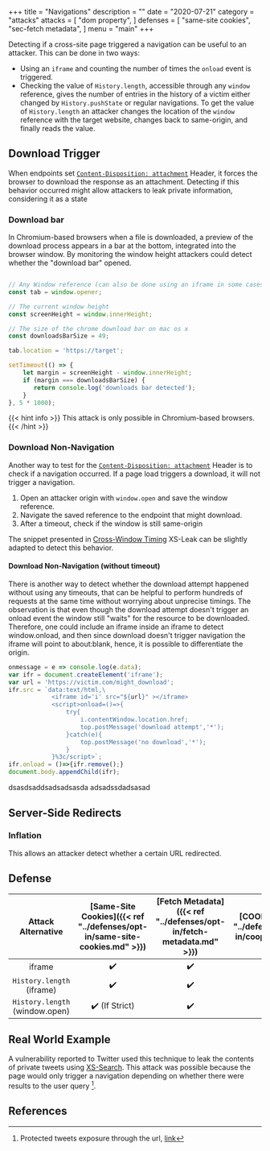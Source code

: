 +++
title = "Navigations"
description = ""
date = "2020-07-21"
category = "attacks"
attacks = [
    "dom property",
]
defenses = [
    "same-site cookies",
    "sec-fetch metadata",
]
menu = "main"
+++

Detecting if a cross-site page triggered a navigation can be useful to an attacker.  This can be done in two ways:
- Using an `iframe` and counting the number of times the `onload` event is triggered.
- Checking the value of `History.length`, accessible through any `window` reference, gives the number of entries in the history of a victim either changed by `History.pushState` or regular navigations. To get the value of `History.length` an attacker changes the location of the `window` reference with the target website, changes back to same-origin, and finally reads the value.

## Download Trigger

When endpoints set [`Content-Disposition: attachment`](https://developer.mozilla.org/en-US/docs/Web/HTTP/Headers/Content-Disposition) Header, it forces the browser to download the response as an attachment. Detecting if this behavior occurred might allow attackers to leak private information, considering it as a state

### Download bar

In Chromium-based browsers when a file is downloaded, a preview of the download process appears in a bar at the bottom, integrated into the browser window. By monitoring the window height attackers could detect whether the "download bar" opened.


```javascript

// Any Window reference (can also be done using an iframe in some cases)
const tab = window.opener;

// The current window height
const screenHeight = window.innerHeight;

// The size of the chrome download bar on mac os x
const downloadsBarSize = 49;

tab.location = 'https://target';

setTimeout(() => {
    let margin = screenHeight - window.innerHeight;
    if (margin === downloadsBarSize) {
       return console.log('downloads bar detected');
    }
}, 5 * 1000);
```

{{< hint info >}}
This attack is only possible in Chromium-based browsers.
{{< /hint >}}

### Download Non-Navigation

Another way to test for the [`Content-Disposition: attachment`](https://developer.mozilla.org/en-US/docs/Web/HTTP/Headers/Content-Disposition) Header is to check if a navigation occurred. If a page load triggers a download, it will not trigger a navigation. 

1. Open an attacker origin with `window.open` and save the window reference.
2. Navigate the saved reference to the endpoint that might download.
3. After a timeout, check if the window is still same-origin

The snippet presented in [Cross-Window Timing](httpps://TODO) XS-Leak can be slightly adapted to detect this behavior.

#### Download Non-Navigation (without timeout)



There is another way to detect whether the download attempt happened without using any timeouts, that can be helpful to perform hundreds of requests at the same time without worrying about unprecise timings. The observation is that even though the download attempt doesn't trigger an onload event the window still "waits" for the resource to be downloaded. Therefore, one could include an iframe inside an iframe to detect window.onload, and then since download doesn't trigger navigation the iframe will point to about:blank, hence, it is possible to differentiate the origin.


```javascript
onmessage = e => console.log(e.data);
var ifr = document.createElement('iframe');
var url = 'https://victim.com/might_download';
ifr.src = `data:text/html,\
            <iframe id='i' src="${url}" ></iframe>
            <script>onload=()=>{
                try{
                    i.contentWindow.location.href;
                    top.postMessage('download attempt','*');
                }catch(e){
                    top.postMessage('no download','*');
                }
            }%3c/script>`;
ifr.onload = ()=>{ifr.remove();}
document.body.appendChild(ifr);
```

dsasdsaddsadsadsasda
adsadssdadsasad
<!-- 
## Case Scenarios

- An online bank decides to redirect wealthy users to unmissable stock opportunities by triggering a navigation to a reserved space in the website when users are consulting the account balance. If this is only done to a specific group of users, it becomes possible for an attacker to leak the "client status" of the user. -->
<!--TODO(manuelvsousa): Add better examples-->
<!--TODO(manuelvsousa): evaluate if we are keeping case scenarios in the wiki-->


## Server-Side Redirects

### Inflation

This allows an attacker detect whether a certain URL redirected.

<!-- ### CSP Violations -->
<!--TODO(manuelvsousa): I will discuss CSP violations with @lweichselbaum to know if it's still thing-->


## Defense

| Attack Alternative  | [Same-Site Cookies]({{< ref "../defenses/opt-in/same-site-cookies.md" >}})  | [Fetch Metadata]({{< ref "../defenses/opt-in/fetch-metadata.md" >}})  | [COOP]({{< ref "../defenses/opt-in/coop.md" >}})  |  [Framing Protections]({{< ref "../defenses/opt-in/xfo.md" >}}) |
|:----------------------------------:|:--------------------------:|:---------------:|:-----:|:--------------------:|
| iframe                             |         ✔️                 |      ✔️         |  ❌   |          ✔️         |
| `History.length` (iframe)          |         ✔️                 |      ✔️         |  ❌   |          ✔️         |
| `History.length` (window.open)     |         ✔️ (If Strict)     |      ✔️         |  ✔️   |           ❌        |

## Real World Example

A vulnerability reported to Twitter used this technique to leak the contents of private tweets using [XS-Search](https://TODO). This attack was possible because the page would only trigger a navigation depending on whether there were results to the user query [^1].

## References

[^1]: Protected tweets exposure through the url, [link](https://hackerone.com/reports/491473)